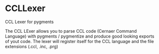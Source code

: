 # CCLLexer
CCL Lexer for pygments

The CCL LExer allows you to parse CCL code (Cernaer Command Language) with pygments / pygmentize and produce good looking exports of yout code. The lexer will register itself for the CCL language and the file extensions (.ccl, .inc, .prg)
